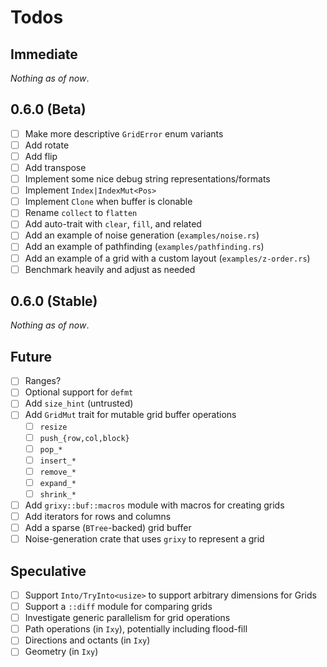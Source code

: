 # Todos

## Immediate

_Nothing as of now_.

## 0.6.0 (Beta)

- [ ] Make more descriptive `GridError` enum variants
- [ ] Add rotate
- [ ] Add flip
- [ ] Add transpose
- [ ] Implement some nice debug string representations/formats
- [ ] Implement `Index|IndexMut<Pos>`
- [ ] Implement `Clone` when buffer is clonable
- [ ] Rename `collect` to `flatten`
- [ ] Add auto-trait with `clear`, `fill`, and related
- [ ] Add an example of noise generation (`examples/noise.rs`)
- [ ] Add an example of pathfinding (`examples/pathfinding.rs`)
- [ ] Add an example of a grid with a custom layout (`examples/z-order.rs`)
- [ ] Benchmark heavily and adjust as needed

## 0.6.0 (Stable)

_Nothing as of now_.

## Future

- [ ] Ranges?
- [ ] Optional support for `defmt`
- [ ] Add `size_hint` (untrusted)
- [ ] Add `GridMut` trait for mutable grid buffer operations
  - [ ] `resize`
  - [ ] `push_{row,col,block}`
  - [ ] `pop_*`
  - [ ] `insert_*`
  - [ ] `remove_*`
  - [ ] `expand_*`
  - [ ] `shrink_*`
- [ ] Add `grixy::buf::macros` module with macros for creating grids
- [ ] Add iterators for rows and columns
- [ ] Add a sparse (`BTree`-backed) grid buffer
- [ ] Noise-generation crate that uses `grixy` to represent a grid

## Speculative

- [ ] Support `Into/TryInto<usize>` to support arbitrary dimensions for Grids
- [ ] Support a `::diff` module for comparing grids
- [ ] Investigate generic parallelism for grid operations
- [ ] Path operations (in `Ixy`), potentially including flood-fill
- [ ] Directions and octants (in `Ixy`)
- [ ] Geometry (in `Ixy`)
